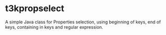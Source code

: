 t3kpropselect
=============

A simple Java class for Properties selection, using beginning of keys, end of keys, containing in keys and regular expression.
